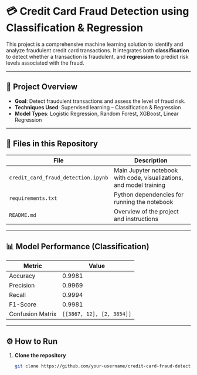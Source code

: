 # 💳 Credit Card Fraud Detection using Classification & Regression

This project is a comprehensive machine learning solution to identify and analyze fraudulent credit card transactions. It integrates both **classification** to detect whether a transaction is fraudulent, and **regression** to predict risk levels associated with the fraud.

---

## 📌 Project Overview

- **Goal**: Detect fraudulent transactions and assess the level of fraud risk.
- **Techniques Used**: Supervised learning – Classification & Regression
- **Model Types**: Logistic Regression, Random Forest, XGBoost, Linear Regression

---

## 📁 Files in this Repository

| File | Description |
|------|-------------|
| `credit_card_fraud_detection.ipynb` | Main Jupyter notebook with code, visualizations, and model training |
| `requirements.txt` | Python dependencies for running the notebook |
| `README.md` | Overview of the project and instructions |

---

## 📊 Model Performance (Classification)

| Metric         | Value     |
|----------------|-----------|
| Accuracy       | 0.9981    |
| Precision      | 0.9969    |
| Recall         | 0.9994    |
| F1-Score       | 0.9981    |
| Confusion Matrix | `[[3867, 12], [2, 3854]]` |

---

## ⚙️ How to Run

1. **Clone the repository**  
   ```bash
   git clone https://github.com/your-username/credit-card-fraud-detection.git
